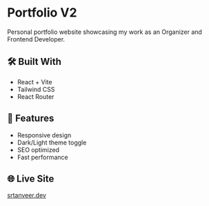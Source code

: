 # Portfolio V2

Personal portfolio website showcasing my work as an Organizer and Frontend Developer.
<!-- ## 🚀 Quick Start

```sh
# Install dependencies
npm install

# Run development server
npm run dev

# Build for production
npm run build
``` -->

## 🛠️ Built With

- React + Vite
- Tailwind CSS
- React Router

## 📱 Features

- Responsive design
- Dark/Light theme toggle
- SEO optimized
- Fast performance

## 🌐 Live Site

[srtanveer.dev](https://srtanveer.dev)
